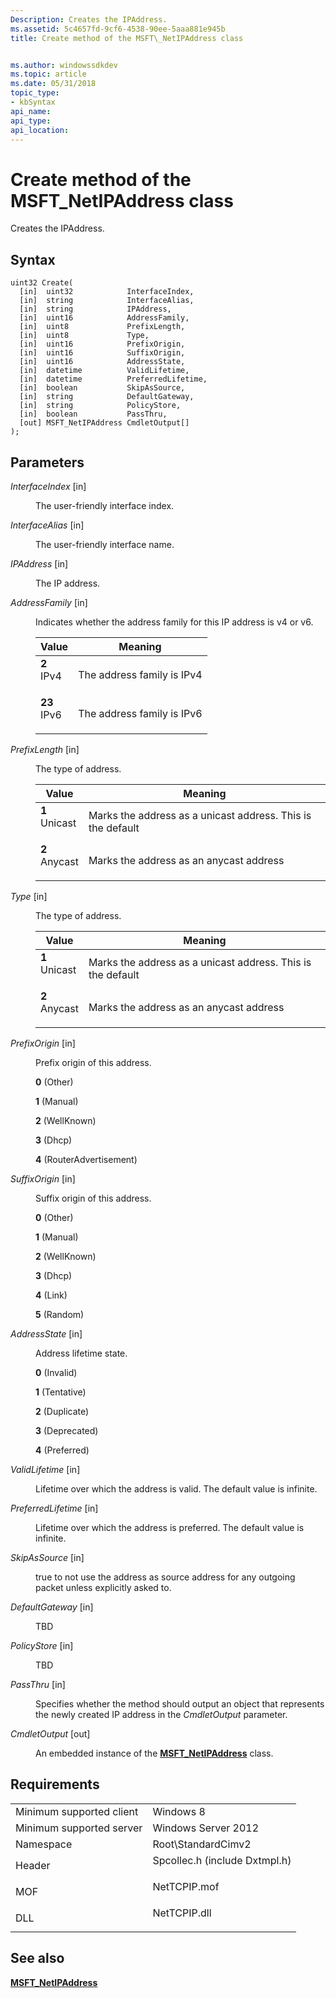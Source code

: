 ```yaml
---
Description: Creates the IPAddress.
ms.assetid: 5c4657fd-9cf6-4538-90ee-5aaa881e945b
title: Create method of the MSFT\_NetIPAddress class


ms.author: windowssdkdev
ms.topic: article
ms.date: 05/31/2018
topic_type: 
- kbSyntax
api_name: 
api_type: 
api_location: 
---
```


# Create method of the MSFT\_NetIPAddress class

Creates the IPAddress.

## Syntax


```mof
uint32 Create(
  [in]  uint32            InterfaceIndex,
  [in]  string            InterfaceAlias,
  [in]  string            IPAddress,
  [in]  uint16            AddressFamily,
  [in]  uint8             PrefixLength,
  [in]  uint8             Type,
  [in]  uint16            PrefixOrigin,
  [in]  uint16            SuffixOrigin,
  [in]  uint16            AddressState,
  [in]  datetime          ValidLifetime,
  [in]  datetime          PreferredLifetime,
  [in]  boolean           SkipAsSource,
  [in]  string            DefaultGateway,
  [in]  string            PolicyStore,
  [in]  boolean           PassThru,
  [out] MSFT_NetIPAddress CmdletOutput[]
);
```



## Parameters

<dl> <dt>

*InterfaceIndex* \[in\]
</dt> <dd>

The user-friendly interface index.

</dd> <dt>

*InterfaceAlias* \[in\]
</dt> <dd>

The user-friendly interface name.

</dd> <dt>

*IPAddress* \[in\]
</dt> <dd>

The IP address.

</dd> <dt>

*AddressFamily* \[in\]
</dt> <dd>

Indicates whether the address family for this IP address is v4 or v6.



| Value                                                                                                                                                            | Meaning                               |
|------------------------------------------------------------------------------------------------------------------------------------------------------------------|---------------------------------------|
| <span id="2"></span><dl> <dt>**2**</dt> <dt>IPv4</dt> </dl>   | The address family is IPv4<br/> |
| <span id="23"></span><dl> <dt>**23**</dt> <dt>IPv6</dt> </dl> | The address family is IPv6<br/> |



 

</dd> <dt>

*PrefixLength* \[in\]
</dt> <dd>

The type of address.



| Value                                                                                                                                                             | Meaning                                                                |
|-------------------------------------------------------------------------------------------------------------------------------------------------------------------|------------------------------------------------------------------------|
| <span id="1"></span><dl> <dt>**1**</dt> <dt>Unicast</dt> </dl> | Marks the address as a unicast address. This is the default<br/> |
| <span id="2"></span><dl> <dt>**2**</dt> <dt>Anycast</dt> </dl> | Marks the address as an anycast address<br/>                     |



 

</dd> <dt>

*Type* \[in\]
</dt> <dd>

The type of address.



| Value                                                                                                                                                             | Meaning                                                                |
|-------------------------------------------------------------------------------------------------------------------------------------------------------------------|------------------------------------------------------------------------|
| <span id="1"></span><dl> <dt>**1**</dt> <dt>Unicast</dt> </dl> | Marks the address as a unicast address. This is the default<br/> |
| <span id="2"></span><dl> <dt>**2**</dt> <dt>Anycast</dt> </dl> | Marks the address as an anycast address<br/>                     |



 

</dd> <dt>

*PrefixOrigin* \[in\]
</dt> <dd>

Prefix origin of this address.

<dl> <dt>

<span id="0"></span>**0** (Other)
</dt> <dt>

<span id="1"></span>**1** (Manual)
</dt> <dt>

<span id="2"></span>**2** (WellKnown)
</dt> <dt>

<span id="3"></span>**3** (Dhcp)
</dt> <dt>

<span id="4"></span>**4** (RouterAdvertisement)
</dt> </dl> </dd> <dt>

*SuffixOrigin* \[in\]
</dt> <dd>

Suffix origin of this address.

<dl> <dt>

<span id="0"></span>**0** (Other)
</dt> <dt>

<span id="1"></span>**1** (Manual)
</dt> <dt>

<span id="2"></span>**2** (WellKnown)
</dt> <dt>

<span id="3"></span>**3** (Dhcp)
</dt> <dt>

<span id="4"></span>**4** (Link)
</dt> <dt>

<span id="5"></span>**5** (Random)
</dt> </dl> </dd> <dt>

*AddressState* \[in\]
</dt> <dd>

Address lifetime state.

<dl> <dt>

<span id="0"></span>**0** (Invalid)
</dt> <dt>

<span id="1"></span>**1** (Tentative)
</dt> <dt>

<span id="2"></span>**2** (Duplicate)
</dt> <dt>

<span id="3"></span>**3** (Deprecated)
</dt> <dt>

<span id="4"></span>**4** (Preferred)
</dt> </dl> </dd> <dt>

*ValidLifetime* \[in\]
</dt> <dd>

Lifetime over which the address is valid. The default value is infinite.

</dd> <dt>

*PreferredLifetime* \[in\]
</dt> <dd>

Lifetime over which the address is preferred. The default value is infinite.

</dd> <dt>

*SkipAsSource* \[in\]
</dt> <dd>

true to not use the address as source address for any outgoing packet unless explicitly asked to.

</dd> <dt>

*DefaultGateway* \[in\]
</dt> <dd>

TBD

</dd> <dt>

*PolicyStore* \[in\]
</dt> <dd>

TBD

</dd> <dt>

*PassThru* \[in\]
</dt> <dd>

Specifies whether the method should output an object that represents the newly created IP address in the *CmdletOutput* parameter.

</dd> <dt>

*CmdletOutput* \[out\]
</dt> <dd>

An embedded instance of the [**MSFT\_NetIPAddress**](msft-netipaddress.md) class.

</dd> </dl>

## Requirements



|                                     |                                                                                                          |
|-------------------------------------|----------------------------------------------------------------------------------------------------------|
| Minimum supported client<br/> | Windows 8<br/>                                                                                     |
| Minimum supported server<br/> | Windows Server 2012<br/>                                                                           |
| Namespace<br/>                | Root\\StandardCimv2<br/>                                                                           |
| Header<br/>                   | <dl> <dt>Spcollec.h (include Dxtmpl.h)</dt> </dl> |
| MOF<br/>                      | <dl> <dt>NetTCPIP.mof</dt> </dl>                  |
| DLL<br/>                      | <dl> <dt>NetTCPIP.dll</dt> </dl>                  |



## See also

<dl> <dt>

[**MSFT\_NetIPAddress**](msft-netipaddress.md)
</dt> </dl>

 

 




